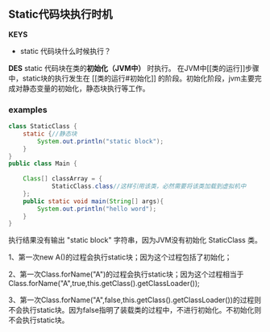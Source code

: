 ## Static代码块执行时机
**KEYS**
- static 代码块什么时候执行？

**DES**
static 代码块在类的**初始化（JVM中）** 时执行。
在JVM中[[类的运行]]步骤中，static块的执行发生在 [[类的运行#初始化]] 的阶段。初始化阶段，jvm主要完成对静态变量的初始化，静态块执行等工作。


### examples
```java
class StaticClass {
    static {//静态块
        System.out.println("static block");
    }
}
public class Main {
 
    Class[] classArray = {
            StaticClass.class//这样引用该类，必然需要将该类加载到虚拟机中
    };
    public static void main(String[] args){
        System.out.println("hello word");
    }
}
```
执行结果没有输出 "static block" 字符串，因为JVM没有初始化 StaticClass 类。

1、第一次new A()的过程会执行static块；因为这个过程包括了初始化；

2、第一次Class.forName("A")的过程会执行static块；因为这个过程相当于Class.forName("A",true,this.getClass().getClassLoader());

3、第一次Class.forName("A",false,this.getClass().getClassLoader())的过程则不会执行static块。因为false指明了装载类的过程中，不进行初始化。不初始化则不会执行static块。
